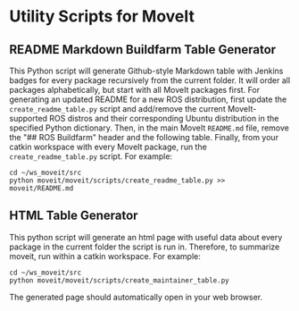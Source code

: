 # Utility Scripts for MoveIt

## README Markdown Buildfarm Table Generator

This Python script will generate Github-style Markdown table with Jenkins badges for every package recursively from the current folder. It will order all packages alphabetically, but start with all MoveIt packages first. For generating an updated README for a new ROS distribution, first update the `create_readme_table.py` script and add/remove the current MoveIt-supported ROS distros and their corresponding Ubuntu distribution in the specified Python dictionary. Then, in the main MoveIt `README.md` file, remove the "## ROS Buildfarm" header and the following table. Finally, from your catkin workspace with every MoveIt package, run the `create_readme_table.py` script. For example:

    cd ~/ws_moveit/src
    python moveit/moveit/scripts/create_readme_table.py >> moveit/README.md

## HTML Table Generator

This python script will generate an html page with useful data about every package in the current folder the script is run in. Therefore, to summarize moveit, run within a catkin workspace. For example:

    cd ~/ws_moveit/src
    python moveit/moveit/scripts/create_maintainer_table.py

The generated page should automatically open in your web browser.
